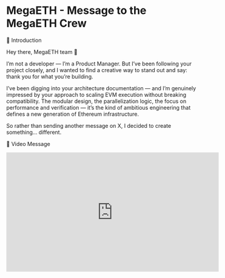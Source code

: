 # MegaETH - Message to the MegaETH Crew

🧩 Introduction

Hey there, MegaETH team 👋

I’m not a developer — I’m a Product Manager.
But I’ve been following your project closely, and I wanted to find a creative way to stand out and say:
thank you for what you’re building.

I’ve been digging into your architecture documentation
 —
and I’m genuinely impressed by your approach to scaling EVM execution without breaking compatibility.
The modular design, the parallelization logic, the focus on performance and verification — it’s the kind of ambitious engineering that defines a new generation of Ethereum infrastructure.

So rather than sending another message on X,
I decided to create something… different.

🎥 Video Message

<iframe width="560" height="315" src="https://www.youtube.com/shorts/nW4vDh7qdbI" 
frameborder="0" allowfullscreen></iframe>

